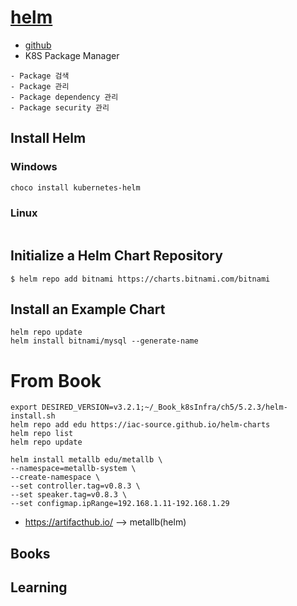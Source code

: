 # [helm](https://helm.sh/)
* [github](https://github.com/helm/helm)
* K8S Package Manager
```
- Package 검색
- Package 관리
- Package dependency 관리
- Package security 관리
```

## Install Helm

### Windows
```bash
choco install kubernetes-helm
```
### Linux
```bash
```

## Initialize a Helm Chart Repository
```
$ helm repo add bitnami https://charts.bitnami.com/bitnami
```

## Install an Example Chart
```
helm repo update 
helm install bitnami/mysql --generate-name 
```

# From Book
```
export DESIRED_VERSION=v3.2.1;~/_Book_k8sInfra/ch5/5.2.3/helm-install.sh
helm repo add edu https://iac-source.github.io/helm-charts
helm repo list
helm repo update

helm install metallb edu/metallb \
--namespace=metallb-system \
--create-namespace \
--set controller.tag=v0.8.3 \
--set speaker.tag=v0.8.3 \
--set configmap.ipRange=192.168.1.11-192.168.1.29

```

* https://artifacthub.io/ --> metallb(helm)


## Books
## Learning

